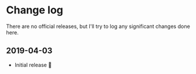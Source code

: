 # Change log

There are no official releases, but I'll try to log any significant changes done here.

## 2019-04-03

- Initial release :tada:
